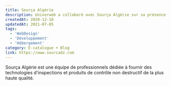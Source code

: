 ```yaml
---
title: Sourça Algérie
description: Univerweb a collaboré avec Sourça Algérie sur sa présence numérique. Nous avons créé le site web et nous assurons son hébergement.
createdAt: 2020-12-10
updatedAt: 2021-07-05
tags:
  - 'WebDesign'
  - 'Développement'
  - 'Hébergement'
category: E-catalogue + Blog
link: https://www.sourcadz.com
---
```


Sourça Algérie est une équipe de professionnels dédiée à fournir des technologies d'inspections et produits de contrôle non destructif de la plus haute qualité.
